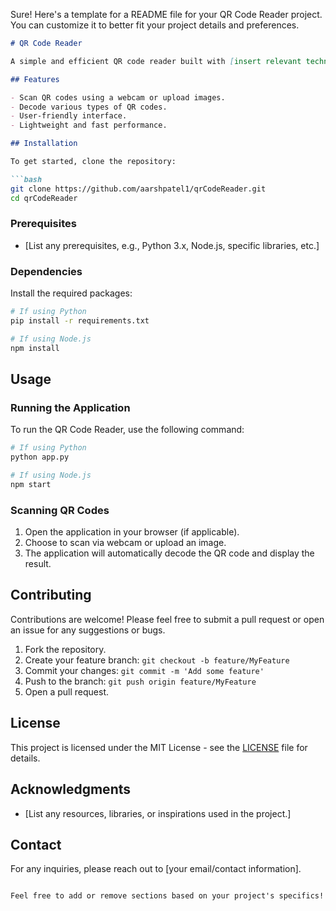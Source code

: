 Sure! Here's a template for a README file for your QR Code Reader project. You can customize it to better fit your project details and preferences.

```markdown
# QR Code Reader

A simple and efficient QR code reader built with [insert relevant technologies/libraries, e.g., Python, JavaScript, OpenCV, etc.]. This application allows users to scan and decode QR codes from images or camera input.

## Features

- Scan QR codes using a webcam or upload images.
- Decode various types of QR codes.
- User-friendly interface.
- Lightweight and fast performance.

## Installation

To get started, clone the repository:

```bash
git clone https://github.com/aarshpatel1/qrCodeReader.git
cd qrCodeReader
```

### Prerequisites

- [List any prerequisites, e.g., Python 3.x, Node.js, specific libraries, etc.]

### Dependencies

Install the required packages:

```bash
# If using Python
pip install -r requirements.txt

# If using Node.js
npm install
```

## Usage

### Running the Application

To run the QR Code Reader, use the following command:

```bash
# If using Python
python app.py

# If using Node.js
npm start
```

### Scanning QR Codes

1. Open the application in your browser (if applicable).
2. Choose to scan via webcam or upload an image.
3. The application will automatically decode the QR code and display the result.

## Contributing

Contributions are welcome! Please feel free to submit a pull request or open an issue for any suggestions or bugs.

1. Fork the repository.
2. Create your feature branch: `git checkout -b feature/MyFeature`
3. Commit your changes: `git commit -m 'Add some feature'`
4. Push to the branch: `git push origin feature/MyFeature`
5. Open a pull request.

## License

This project is licensed under the MIT License - see the [LICENSE](LICENSE) file for details.

## Acknowledgments

- [List any resources, libraries, or inspirations used in the project.]

## Contact

For any inquiries, please reach out to [your email/contact information].
```

Feel free to add or remove sections based on your project's specifics!

